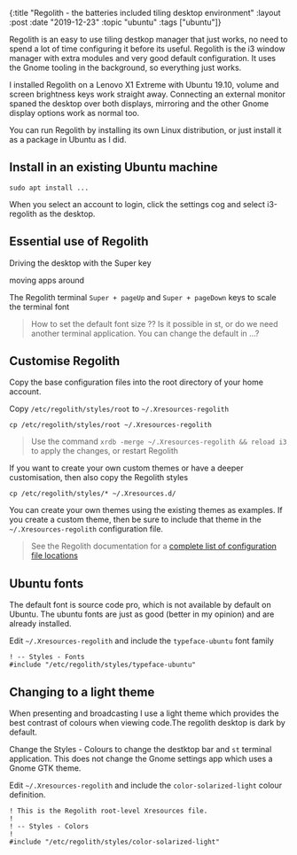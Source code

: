 {:title "Regolith - the batteries included tiling desktop environment"
:layout :post
:date "2019-12-23"
:topic "ubuntu"
:tags  ["ubuntu"]}

Regolith is an easy to use tiling destkop manager that just works, no need to spend a lot of time configuring it before its useful.  Regolith is the i3 window manager with extra modules and very good default configuration.  It uses the Gnome tooling in the background, so everything just works.

I installed Regolith on a Lenovo X1 Extreme with Ubuntu 19.10, volume and screen brightness keys work straight away.  Connecting an external monitor spaned the desktop over both displays, mirroring and the other Gnome display options work as normal too.

You can run Regolith by installing its own Linux distribution, or just install it as a package in Ubuntu as I did.

<!-- more -->

## Install in an existing Ubuntu machine

```
sudo apt install ...
```

When you select an account to login, click the settings cog and select i3-regolith as the desktop.


## Essential use of Regolith

Driving the desktop with the Super key

moving apps around

The Regolith terminal
`Super + pageUp` and `Super + pageDown` keys to scale the terminal font

> How to set the default font size ??  Is it possible in st, or do we need another terminal application.  You can change the default in ...?

## Customise Regolith


Copy the base configuration files into the root directory of your home account.

Copy `/etc/regolith/styles/root` to `~/.Xresources-regolith`

```shell
cp /etc/regolith/styles/root ~/.Xresources-regolith
```

> Use the command `xrdb -merge ~/.Xresources-regolith && reload i3` to apply the changes, or restart Regolith


If you want to create your own custom themes or have a deeper customisation, then also copy the Regolith styles

```shell
cp /etc/regolith/styles/* ~/.Xresources.d/
```

You can create your own themes using the existing themes as examples.  If you create a custom theme, then be sure to include that theme in the `~/.Xresources-regolith` configuration file.


> See the Regolith documentation for a [complete list of configuration file locations](https://github.com/regolith-linux/regolith-desktop/wiki/Customize#config-files)


## Ubuntu fonts

The default font is source code pro, which is not available by default on Ubuntu.  The ubuntu fonts are just as good (better in my opinion) and are already installed.

Edit `~/.Xresources-regolith` and include the `typeface-ubuntu` font family

```
! -- Styles - Fonts
#include "/etc/regolith/styles/typeface-ubuntu"
```


## Changing to a light theme

When presenting and broadcasting I use a light theme which provides the best contrast of colours when viewing code.The regolith desktop is dark by default.

Change the Styles - Colours to change the destktop bar and `st` terminal application.  This does not change the Gnome settings app which uses a Gnome GTK theme.

Edit `~/.Xresources-regolith` and include the `color-solarized-light` colour definition.

```
! This is the Regolith root-level Xresources file.
!
! -- Styles - Colors
!
#include "/etc/regolith/styles/color-solarized-light"
```
